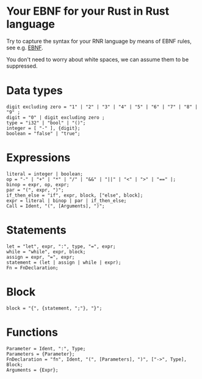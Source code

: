 # Your EBNF for your Rust in Rust language

Try to capture the syntax for your RNR language by means of EBNF rules, see e.g. [EBNF](https://en.wikipedia.org/wiki/Extended_Backus%E2%80%93Naur_form.).

You don't need to worry about white spaces, we can assume them to be suppressed.

# Data types
```ebnf
digit excluding zero = "1" | "2" | "3" | "4" | "5" | "6" | "7" | "8" | "9" ;
digit = "0" | digit excluding zero ;
type = "i32" | "bool" | "()";
integer = [ "-" ], {digit};
boolean = "false" | "true";
```

# Expressions
```ebnf
literal = integer | boolean;
op = "-" | "+" | "*" | "/" | "&&" | "||" | "<" | ">" | "==" |;
binop = expr, op, expr;
par = "(", expr, ")";
if_then_else = "if", expr, block, ["else", block];
expr = literal | binop | par | if_then_else;
Call = Ident, "(", [Arguments], ")";
```

# Statements
```ebnf
let = "let", expr, ":", type, "=", expr;
while = "while", expr, block;
assign = expr, "=", expr;
statement = (let | assign | while | expr);
Fn = FnDeclaration;
```

# Block
```ebnf
block = "{", {statement, ";"}, "}";
```

# Functions
```ebnf
Parameter = Ident, ":", Type;
Parameters = {Parameter};
FnDeclaration = "fn", Ident, "(", [Parameters], ")", ["->", Type], Block;
Arguments = {Expr};
```